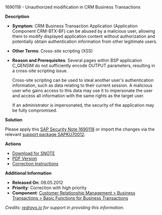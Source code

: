 1690118 - Unauthorized modification in CRM Business Transactions

**Description**

- **Symptom**: CRM Business Transaction Application (Application Component CRM-BTX-BF) can be abused by a malicious user, allowing them to modify displayed application content without authorization and potentially obtain authentication information from other legitimate users.

- **Other Terms**: Cross-site scripting (XSS)

- **Reason and Prerequisites**: Several pages within BSP application C_GENSIM do not sufficiently encode OUTPUT parameters, resulting in a cross-site scripting issue.

  Cross-site scripting can be used to steal another user's authentication information, such as data relating to their current session. A malicious user who gains access to this data may use it to impersonate the user and access all information with the same rights as the target user.

  If an administrator is impersonated, the security of the application may be fully compromised.

**Solution**

Please apply this [SAP Security Note 1690118](https://notesdownloads.sap.com/note/0040000010040262017) or import the changes via the relevant [support package SAPKU70012](https://me.sap.com/supportpackage/SAPKU70012).

**Actions**

- [Download for SNOTE](https://notesdownloads.sap.com/note/0040000010040262017)
- [PDF Version](https://userapps.support.sap.com/sap/support/sfm/notes/print/0001690118?language=en-US&token=84BC19327F097F17AF3FCB44F35FB738)
- [Correction Instructions](https://me.sap.com/corrins/0001690118/63)

**Additional Information**

- **Released On**: 08.05.2012
- **Priority**: Correction with high priority
- **Component**: [Customer Relationship Management > Business Transactions > Basic Functions for Business Transactions](https://me.sap.com/mynotes?tab=Search&sortBy=Relevance&filters=themk%25253Aeq~'CRM-BTX-BF*')

*Credits: [redrays.io](https://redrays.io) for support in providing this information.*